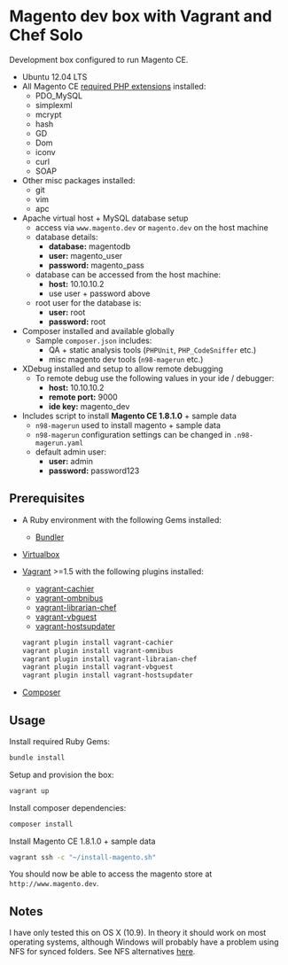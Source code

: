 # Magento dev box with Vagrant and Chef Solo

Development box configured to run Magento CE.

- Ubuntu 12.04 LTS
- All Magento CE [required PHP extensions](http://magento.com/resources/system-requirements) installed:
    - PDO_MySQL
    - simplexml
    - mcrypt
    - hash
    - GD
    - Dom
    - iconv
    - curl
    - SOAP
- Other misc packages installed:
    - git
    - vim
    - apc
- Apache virtual host + MySQL database setup
    - access via `www.magento.dev` or `magento.dev` on the host machine
    - database details:
        - **database:** magentodb
        - **user:** magento_user
        - **password:** magento_pass
    - database can be accessed from the host machine:
        - **host:** 10.10.10.2
        - use user + password above
    - root user for the database is:
        - **user:** root
        - **password:** root
- Composer installed and available globally
    - Sample `composer.json` includes:
        - QA + static analysis tools (`PHPUnit`, `PHP_CodeSniffer` etc.)
        - misc magento dev tools (`n98-magerun` etc.)
- XDebug installed and setup to allow remote debugging
    - To remote debug use the following values in your ide / debugger:
        - **host:** 10.10.10.2
        - **remote port:** 9000
        - **ide key:** magento_dev
- Includes script to install **Magento CE 1.8.1.0** + sample data
    - `n98-magerun` used to install magento + sample data
    - `n98-magerun` configuration settings can be changed in `.n98-magerun.yaml`
    - default admin user:
        - **user:** admin
        - **password:** password123

## Prerequisites

- A Ruby environment with the following Gems installed:

    - [Bundler](http://bundler.io/)

- [Virtualbox](https://www.virtualbox.org/)

- [Vagrant](http://www.vagrantup.com/) >=1.5 with the following plugins installed:

    - [vagrant-cachier](https://github.com/fgrehm/vagrant-cachier)
    - [vagrant-ombnibus](https://github.com/schisamo/vagrant-omnibus)
    - [vagrant-librarian-chef](https://github.com/jimmycuadra/vagrant-librarian-chef)
    - [vagrant-vbguest](https://github.com/dotless-de/vagrant-vbguest)
    - [vagrant-hostsupdater](https://github.com/cogitatio/vagrant-hostsupdater)

    ```bash
    vagrant plugin install vagrant-cachier
    vagrant plugin install vagrant-omnibus
    vagrant plugin install vagrant-libraian-chef
    vagrant plugin install vagrant-vbguest
    vagrant plugin install vagrant-hostsupdater
    ```

- [Composer](https://getcomposer.org/)

## Usage

Install required Ruby Gems:

```bash
bundle install
```

Setup and provision the box:

```bash
vagrant up
```

Install composer dependencies:

```bash
composer install
```

Install Magento CE 1.8.1.0 + sample data

```bash
vagrant ssh -c "~/install-magento.sh"
```

You should now be able to access the magento store at `http://www.magento.dev`.

## Notes

I have only tested this on OS X (10.9). In theory it should work on most operating systems, although Windows will probably have a problem using NFS for synced folders.
See NFS alternatives [here](https://docs.vagrantup.com/v2/synced-folders/basic_usage.html).